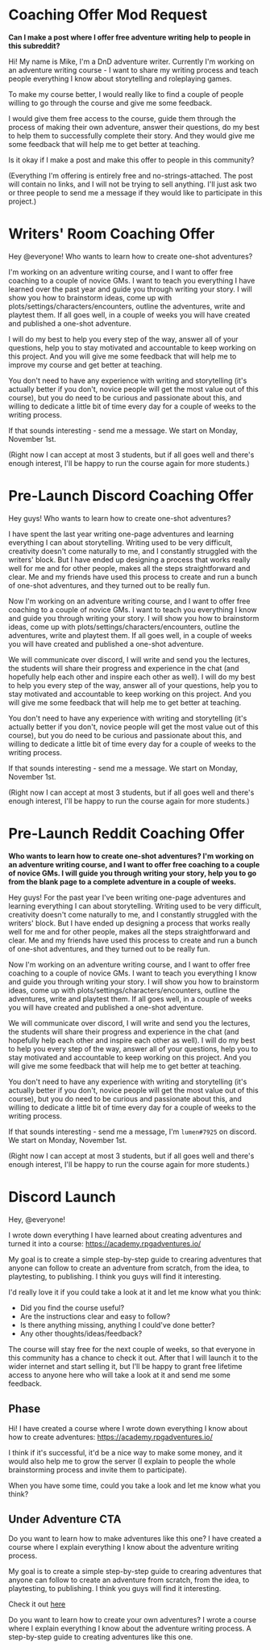 # Coaching Offer Mod Request
**Can I make a post where I offer free adventure writing help to people in this subreddit?**

Hi! My name is Mike, I'm a DnD adventure writer. Currently I'm working on an adventure writing course - I want to share my writing process and teach people everything I know about storytelling and roleplaying games.

To make my course better, I would really like to find a couple of people willing to go through the course and give me some feedback.

I would give them free access to the course, guide them through the process of making their own adventure, answer their questions, do my best to help them to successfully complete their story. And they would give me some feedback that will help me to get better at teaching.

Is it okay if I make a post and make this offer to people in this community?

(Everything I'm offering is entirely free and no-strings-attached. The post will contain no links, and I will not be trying to sell anything. I'll just ask two or three people to send me a message if they would like to participate in this project.)

# Writers' Room Coaching Offer
Hey @everyone! Who wants to learn how to create one-shot adventures? 

I'm working on an adventure writing course, and I want to offer free coaching to a couple of novice GMs. I want to teach you everything I have learned over the past year and guide you through writing your story. I will show you how to brainstorm ideas, come up with plots/settings/characters/encounters, outline the adventures, write and playtest them. If all goes well, in a couple of weeks you will have created and published a one-shot adventure.

I will do my best to help you every step of the way, answer all of your questions, help you to stay motivated and accountable to keep working on this project. And you will give me some feedback that will help me to improve my course and get better at teaching.

You don't need to have any experience with writing and storytelling (it's actually better if you don't, novice people will get the most value out of this course), but you do need to be curious and passionate about this, and willing to dedicate a little bit of time every day for a couple of weeks to the writing process.

If that sounds interesting - send me a message. We start on Monday, November 1st. 

(Right now I can accept at most 3 students, but if all goes well and there's enough interest, I'll be happy to run the course again for more students.)

# Pre-Launch Discord Coaching Offer
Hey guys! Who wants to learn how to create one-shot adventures? 

I have spent the last year writing one-page adventures and learning everything I can about storytelling. Writing used to be very difficult, creativity doesn't come naturally to me, and I constantly struggled with the writers' block. But I have ended up designing a process that works really well for me and for other people, makes all the steps straightforward and clear. Me and my friends have used this process to create and run a bunch of one-shot adventures, and they turned out to be really fun.

Now I'm working on an adventure writing course, and I want to offer free coaching to a couple of novice GMs. I want to teach you everything I know and guide you through writing your story. I will show you how to brainstorm ideas, come up with plots/settings/characters/encounters, outline the adventures, write and playtest them. If all goes well, in a couple of weeks you will have created and published a one-shot adventure. 

We will communicate over discord, I will write and send you the lectures, the students will share their progress and experience in the chat (and hopefully help each other and inspire each other as well). I will do my best to help you every step of the way, answer all of your questions, help you to stay motivated and accountable to keep working on this project. And you will give me some feedback that will help me to get better at teaching.

You don't need to have any experience with writing and storytelling (it's actually better if you don't, novice people will get the most value out of this course), but you do need to be curious and passionate about this, and willing to dedicate a little bit of time every day for a couple of weeks to the writing process.

If that sounds interesting - send me a message. We start on Monday, November 1st. 

(Right now I can accept at most 3 students, but if all goes well and there's enough interest, I'll be happy to run the course again for more students.)

# Pre-Launch Reddit Coaching Offer
**Who wants to learn how to create one-shot adventures? I'm working on an adventure writing course, and I want to offer free coaching to a couple of novice GMs. I will guide you through writing your story, help you to go from the blank page to a complete adventure in a couple of weeks.**

Hey guys! For the past year I've been writing one-page adventures and learning everything I can about storytelling. Writing used to be very difficult, creativity doesn't come naturally to me, and I constantly struggled with the writers' block. But I have ended up designing a process that works really well for me and for other people, makes all the steps straightforward and clear. Me and my friends have used this process to create and run a bunch of one-shot adventures, and they turned out to be really fun.

Now I'm working on an adventure writing course, and I want to offer free coaching to a couple of novice GMs. I want to teach you everything I know and guide you through writing your story. I will show you how to brainstorm ideas, come up with plots/settings/characters/encounters, outline the adventures, write and playtest them. If all goes well, in a couple of weeks you will have created and published a one-shot adventure. 

We will communicate over discord, I will write and send you the lectures, the students will share their progress and experience in the chat (and hopefully help each other and inspire each other as well). I will do my best to help you every step of the way, answer all of your questions, help you to stay motivated and accountable to keep working on this project. And you will give me some feedback that will help me to get better at teaching.

You don't need to have any experience with writing and storytelling (it's actually better if you don't, novice people will get the most value out of this course), but you do need to be curious and passionate about this, and willing to dedicate a little bit of time every day for a couple of weeks to the writing process.

If that sounds interesting - send me a message, I'm `lumen#7925` on discord. We start on Monday, November 1st. 

(Right now I can accept at most 3 students, but if all goes well and there's enough interest, I'll be happy to run the course again for more students.)

# Discord Launch
Hey, @everyone!

I wrote down everything I have learned about creating adventures and turned it into a course:
https://academy.rpgadventures.io/

My goal is to create a simple step-by-step guide to crearing adventures that anyone can follow to create an adventure from scratch, from the idea, to playtesting, to publishing. I think you guys will find it interesting.

I'd really love it if you could take a look at it and let me know what you think:
- Did you find the course useful?
- Are the instructions clear and easy to follow?
- Is there anything missing, anything I could've done better?
- Any other thoughts/ideas/feedback?

The course will stay free for the next couple of weeks, so that everyone in this community has a chance to check it out. After that I will launch it to the wider internet and start selling it, but I'll be happy to grant free lifetime access to anyone here who will take a look at it and send me some feedback.

## Phase
Hi! I have created a course where I wrote down everything I know about how to create adventures: https://academy.rpgadventures.io/

I think if it's successful, it'd be a nice way to make some money, and it would also help me to grow the server (I explain to people the whole brainstorming process and invite them to participate).

When you have some time, could you take a look and let me know what you think?

## Under Adventure CTA
Do you want to learn how to make adventures like this one? I have created a course where I explain everything I know about the adventure writing process.

My goal is to create a simple step-by-step guide to crearing adventures that anyone can follow to create an adventure from scratch, from the idea, to playtesting, to publishing. I think you guys will find it interesting.

Check it out [here](https://academy.rpgadventures.io/)

Do you want to learn how to create your own adventures?
I wrote a course where I explain everything I know about the adventure writing process.
A step-by-step guide to creating adventures like this one.